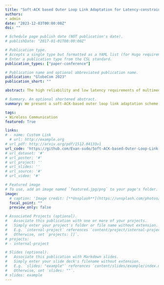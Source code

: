 ```yaml
---
title: "Soft-ACK based Outer Loop Link Adaptation for Latency-constrained 5G Video Conferencing"
authors:
- admin
date: "2023-12-03T00:00:00Z"
doi: ""

# Schedule page publish date (NOT publication's date).
# publishDate: "2017-01-01T00:00:00Z"

# Publication type.
# Accepts a single type but formatted as a YAML list (for Hugo requirements).
# Enter a publication type from the CSL standard.
publication_types: ["paper-conference"]

# Publication name and optional abbreviated publication name.
publication: "GlobeCom 2023"
publication_short: ""

abstract: The high reliability and low latency requirements of multimedia services necessitate the design of more efficient link adaptation methods. In this paper, we introduce instantaneous channel state information (CSI) reporting, specifically designed for 5G video conferencing, and enhance the outer loop link adaptation based on soft Acknowledgement (Soft-ACK). We also formulate a resource allocation problem in 5G physical downlink shared channel (PDSCH) to balance the uplink and downlink traffic in compliance with the specified latency constraints. Our proposed scheme operates in a relatively straightforward manner. It outperforms conventional link adaptation methods regarding Block-Level Error Rate (BLER) and effectively adheres to stringent latency constraints in video transmission simulations.

# Summary. An optional shortened abstract.
summary: We present a soft-ACK-based outer loop link adaptation scheme for 5G NR video conferencing. By leveraging instantaneous CSI reporting and soft-ACK, we have significantly reduced the overhead of channel control, allowing the traditional link adaptation mechanism to converge faster to lower BLER levels.

tags:
- Wireless Communication
featured: True

links:
# - name: Custom Link
  # url: http://example.org
# url_pdf: http://arxiv.org/pdf/1512.04133v1
url_code: 'https://github.com/Evan-sudo/Soft-ACK-based-Outer-Loop-Link-Adaptation-for-Latency-constrained-5G-Video-Conferencing'
# url_dataset: '#'
# url_poster: '#'
# url_project: ''
# url_slides: ''
# url_source: '#'
# url_video: '#'

# Featured image
# To use, add an image named `featured.jpg/png` to your page's folder. 
image:
  # caption: 'Image credit: [**Unsplash**](https://unsplash.com/photos/s9CC2SKySJM)'
  focal_point: ""
  preview_only: false

# Associated Projects (optional).
#   Associate this publication with one or more of your projects.
#   Simply enter your project's folder or file name without extension.
#   E.g. `internal-project` references `content/project/internal-project/index.md`.
#   Otherwise, set `projects: []`.
# projects:
# - internal-project

# Slides (optional).
#   Associate this publication with Markdown slides.
#   Simply enter your slide deck's filename without extension.
#   E.g. `slides: "example"` references `content/slides/example/index.md`.
#   Otherwise, set `slides: ""`.
# slides: example
---
```

<!-- 
{{% callout note %}}
Create your slides in Markdown - click the *Slides* button to check out the example.
{{% /callout %}}

Add the publication's **full text** or **supplementary notes** here. You can use rich formatting such as including [code, math, and images](https://docs.hugoblox.com/content/writing-markdown-latex/). -->

